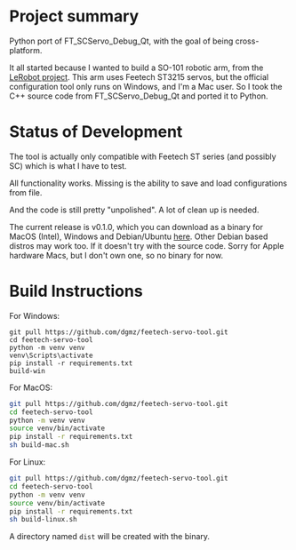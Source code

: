 # Project summary

Python port of FT_SCServo_Debug_Qt, with the goal of being cross-platform.

It all started because I wanted to build a SO-101 robotic arm, from the 
[LeRobot project](https://github.com/huggingface/lerobot). This arm uses 
Feetech ST3215 servos, but the official configuration tool only runs on 
Windows, and I'm a Mac user. So I took the C++ source code from FT_SCServo_Debug_Qt
and ported it to Python. 

# Status of Development

The tool is actually only compatible with Feetech ST series (and possibly SC)
which is what I have to test.

All functionality works. Missing is the ability to save and load configurations
from file.

And the code is still pretty "unpolished". A lot of clean up is needed.

The current release is v0.1.0, which you can download as a binary for MacOS (Intel), 
Windows and Debian/Ubuntu [here](https://github.com/dgmz/feetech-servo-tool/releases/tag/v0.1.0). Other Debian based distros may work too. If it doesn't
try with the source code. Sorry for Apple hardware Macs, but I don't own one, so
no binary for now.

# Build Instructions

For Windows:

```CMD
git pull https://github.com/dgmz/feetech-servo-tool.git
cd feetech-servo-tool
python -m venv venv
venv\Scripts\activate
pip install -r requirements.txt
build-win
```

For MacOS:

```sh
git pull https://github.com/dgmz/feetech-servo-tool.git
cd feetech-servo-tool
python -m venv venv
source venv/bin/activate
pip install -r requirements.txt
sh build-mac.sh
```

For Linux:
```sh
git pull https://github.com/dgmz/feetech-servo-tool.git
cd feetech-servo-tool
python -m venv venv
source venv/bin/activate
pip install -r requirements.txt
sh build-linux.sh
```

A directory named `dist` will be created with the binary.
